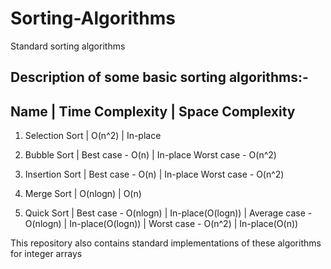 # Sorting-Algorithms
Standard sorting algorithms

## Description of some basic sorting algorithms:-

Name | Time Complexity | Space Complexity
------------------------------------------
1. Selection Sort      |          O(n^2)                 |              In-place

2. Bubble Sort         |         Best case - O(n)        |              In-place
                                Worst case - O(n^2)

3. Insertion Sort      |         Best case - O(n)        |              In-place
                                Worst case - O(n^2)     

4. Merge Sort          |          O(nlogn)               |               O(n)

5. Quick Sort          |         Best case - O(nlogn)    |              In-place(O(logn))
                       |        Average case - O(nlogn)  |             In-place(O(logn))
                       |         Worst case - O(n^2)     |              In-place(O(n))
                                

This repository also contains standard implementations of these algorithms for integer arrays
